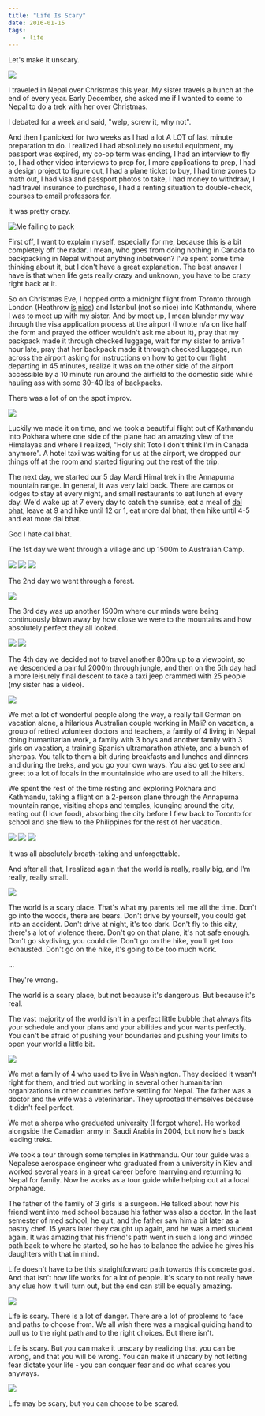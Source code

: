 ```yaml
---
title: "Life Is Scary"
date: 2016-01-15
tags:
    - life
---
```


Let's make it unscary.

![](http://imgur.com/dnCt3sI.jpg)

I traveled in Nepal over Christmas this year. My sister travels a bunch at the end of every year. Early December, she asked me if I wanted to come to Nepal to do a trek with her over Christmas.

I debated for a week and said, "welp, screw it, why not".

And then I panicked for two weeks as I had a lot A LOT of last minute preparation to do. I realized I had absolutely no useful equipment, my passport was expired, my co-op term was ending, I had an interview to fly to, I had other video interviews to prep for, I more applications to prep, I had a design project to figure out, I had a plane ticket to buy, I had time zones to math out, I had visa and passport photos to take, I had money to withdraw, I had travel insurance to purchase, I had a renting situation to double-check, courses to email professors for.

It was pretty crazy.

![Me failing to pack](http://i.imgur.com/WeDK1uh.jpg)

First off, I want to explain myself, especially for me, because this is a bit completely off the radar. I mean, who goes from doing nothing in Canada to backpacking in Nepal without anything inbetween? I've spent some time thinking about it, but I don't have a great explanation. The best answer I have is that when life gets really crazy and unknown, you have to be crazy right back at it.

So on Christmas Eve, I hopped onto a midnight flight from Toronto through London (Heathrow [is](http://i.imgur.com/UaI5SYT.jpg) [nice](http://i.imgur.com/8sqsqO2.jpg)) and Istanbul (not so nice) into Kathmandu, where I was to meet up with my sister. And by meet up, I mean blunder my way through the visa application process at the airport (I wrote n/a on like half the form and prayed the officer wouldn't ask me about it), pray that my packpack made it through checked luggage, wait for my sister to arrive 1 hour late, pray that her backpack made it through checked luggage, run across the airport asking for instructions on how to get to our flight departing in 45 minutes, realize it was on the other side of the airport accessible by a 10 minute run around the airfield to the domestic side while hauling ass with some 30-40 lbs of backpacks.

There was a lot of on the spot improv.

![](http://i.imgur.com/u0H0bXW.jpg)

Luckily we made it on time, and we took a beautiful flight out of Kathmandu into Pokhara where one side of the plane had an amazing view of the Himalayas and where I realized, "Holy shit Toto I don't think I'm in Canada anymore". A hotel taxi was waiting for us at the airport, we dropped our things off at the room and started figuring out the rest of the trip.

The next day, we started our 5 day Mardi Himal trek in the Annapurna mountain range. In general, it was very laid back. There are camps or lodges to stay at every night, and small restaurants to eat lunch at every day. We'd wake up at 7 every day to catch the sunrise, eat a meal of [dal bhat](https://www.google.ca/search?q=dal+bhat&source=lnms&tbm=isch&sa=X&ved=0ahUKEwiVwM_9rq3KAhUBKJQKHX-CBDQQ_AUIBygB&biw=652&bih=754), leave at 9 and hike until 12 or 1, eat more dal bhat, then hike until 4-5 and eat more dal bhat.

God I hate dal bhat.

The 1st day we went through a village and up 1500m to Australian Camp.

![](http://imgur.com/lqTnn5z.jpg)
![](http://imgur.com/lAEw1dA.jpg)
![](http://imgur.com/Fq44DFN.jpg)

The 2nd day we went through a forest.

![](http://i.imgur.com/3sJNqQj.jpg)

The 3rd day was up another 1500m where our minds were being continuously blown away by how close we were to the mountains and how absolutely perfect they all looked.

![](http://imgur.com/qnvpoeo.jpg)
![](http://i.imgur.com/y9isa56.jpg)

 The 4th day we decided not to travel another 800m up to a viewpoint, so we descended a painful 2000m through jungle, and then on the 5th day had a more leisurely final descent to take a taxi jeep crammed with 25 people (my sister has a video).

![](http://imgur.com/QYcYDAR.jpg)

We met a lot of wonderful people along the way, a really tall German on vacation alone, a hilarious Australian couple working in Mali? on vacation, a group of retired volunteer doctors and teachers, a family of 4 living in Nepal doing humanitarian work, a family with 3 boys and another family with 3 girls on vacation, a training Spanish ultramarathon athlete, and a bunch of sherpas. You talk to them a bit during breakfasts and lunches and dinners and during the treks, and you go your own ways. You also get to see and greet to a lot of locals in the mountainside who are used to all the hikers.

We spent the rest of the time resting and exploring Pokhara and Kathmandu, taking a flight on a 2-person plane through the Annapurna mountain range, visiting shops and temples, lounging around the city, eating out (I love food), absorbing the city before I flew back to Toronto for school and she flew to the Philippines for the rest of her vacation.

![](http://imgur.com/5zbbjpU.jpg)
![](http://imgur.com/jPVzseD.jpg)
![](http://imgur.com/zPBBFvd.jpg)

It was all absolutely breath-taking and unforgettable.

And after all that, I realized again that the world is really, really big, and I'm really, really small.

![](http://imgur.com/Rc83nq5.jpg)

The world is a scary place. That's what my parents tell me all the time. Don't go into the woods, there are bears. Don't drive by yourself, you could get into an accident. Don't drive at night, it's too dark. Don't fly to this city, there's a lot of violence there. Don't go on that plane, it's not safe enough. Don't go skydiving, you could die. Don't go on the hike, you'll get too exhausted. Don't go on the hike, it's going to be too much work.

...

They're wrong.

The world is a scary place, but not because it's dangerous. But because it's real.

The vast majority of the world isn't in a perfect little bubble that always fits your schedule and your plans and your abilities and your wants perfectly. You can't be afraid of pushing your boundaries and pushing your limits to open your world a little bit.

![](http://imgur.com/8NA6ygo.jpg)

We met a family of 4 who used to live in Washington. They decided it wasn't right for them, and tried out working in several other humanitarian organizations in other countries before settling for Nepal. The father was a doctor and the wife was a veterinarian. They uprooted themselves because it didn't feel perfect.

We met a sherpa who graduated university (I forgot where). He worked alongside the Canadian army in Saudi Arabia in 2004, but now he's back leading treks.

We took a tour through some temples in Kathmandu. Our tour guide was a Nepalese aerospace engineer who graduated from a university in Kiev and worked several years in a great career before marrying and returning to Nepal for family. Now he works as a tour guide while helping out at a local orphanage.

The father of the family of 3 girls is a surgeon. He talked about how his friend went into med school because his father was also a doctor. In the last semester of med school, he quit, and the father saw him a bit later as a pastry chef. 15 years later they caught up again, and he was a med student again. It was amazing that his friend's path went in such a long and winded path back to where he started, so he has to balance the advice he gives his daughters with that in mind.

Life doesn't have to be this straightforward path towards this concrete goal. And that isn't how life works for a lot of people. It's scary to not really have any clue how it will turn out, but the end can still be equally amazing.

![](http://imgur.com/U8XZWvp.jpg)

Life is scary. There is a lot of danger. There are a lot of problems to face and paths to choose from. We all wish there was a magical guiding hand to pull us to the right path and to the right choices. But there isn't.

Life is scary. But you can make it unscary by realizing that you can be wrong, and that you will be wrong. You can make it unscary by not letting fear dictate your life - you can conquer fear and do what scares you anyways.

![](http://i.imgur.com/vqri6yx.jpg)

Life may be scary, but you can choose to be scared.
